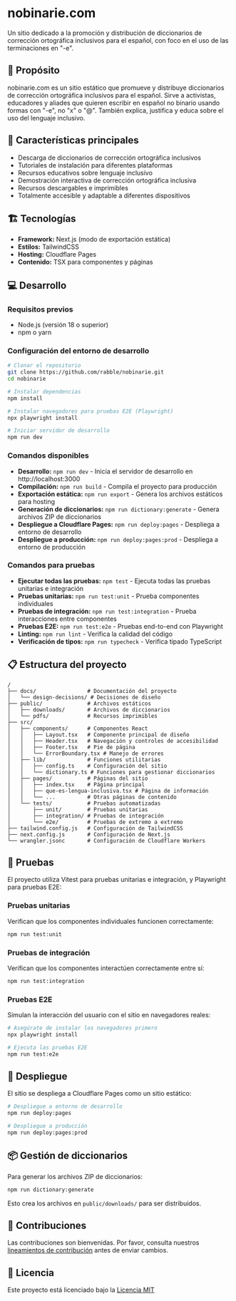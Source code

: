 # nobinarie.com

Un sitio dedicado a la promoción y distribución de diccionarios de corrección ortográfica inclusivos para el español, con foco en el uso de las terminaciones en "-e".

## 🎯 Propósito

nobinarie.com es un sitio estático que promueve y distribuye diccionarios de corrección ortográfica inclusivos para el español. Sirve a activistas, educadores y aliades que quieren escribir en español no binario usando formas con "-e", no "x" o "@". También explica, justifica y educa sobre el uso del lenguaje inclusivo.

## 🧩 Características principales

- Descarga de diccionarios de corrección ortográfica inclusivos
- Tutoriales de instalación para diferentes plataformas
- Recursos educativos sobre lenguaje inclusivo
- Demostración interactiva de corrección ortográfica inclusiva
- Recursos descargables e imprimibles
- Totalmente accesible y adaptable a diferentes dispositivos

## 🏗️ Tecnologías

- **Framework:** Next.js (modo de exportación estática)
- **Estilos:** TailwindCSS
- **Hosting:** Cloudflare Pages
- **Contenido:** TSX para componentes y páginas

## 💻 Desarrollo

### Requisitos previos

- Node.js (versión 18 o superior)
- npm o yarn

### Configuración del entorno de desarrollo

```bash
# Clonar el repositorio
git clone https://github.com/rabble/nobinarie.git
cd nobinarie

# Instalar dependencias
npm install

# Instalar navegadores para pruebas E2E (Playwright)
npx playwright install

# Iniciar servidor de desarrollo
npm run dev
```

### Comandos disponibles

- **Desarrollo:** `npm run dev` - Inicia el servidor de desarrollo en http://localhost:3000
- **Compilación:** `npm run build` - Compila el proyecto para producción
- **Exportación estática:** `npm run export` - Genera los archivos estáticos para hosting
- **Generación de diccionarios:** `npm run dictionary:generate` - Genera archivos ZIP de diccionarios
- **Despliegue a Cloudflare Pages:** `npm run deploy:pages` - Despliega a entorno de desarrollo
- **Despliegue a producción:** `npm run deploy:pages:prod` - Despliega a entorno de producción

### Comandos para pruebas

- **Ejecutar todas las pruebas:** `npm test` - Ejecuta todas las pruebas unitarias e integración
- **Pruebas unitarias:** `npm run test:unit` - Prueba componentes individuales
- **Pruebas de integración:** `npm run test:integration` - Prueba interacciones entre componentes
- **Pruebas E2E:** `npm run test:e2e` - Pruebas end-to-end con Playwright
- **Linting:** `npm run lint` - Verifica la calidad del código
- **Verificación de tipos:** `npm run typecheck` - Verifica tipado TypeScript

## 📋 Estructura del proyecto

```
/
├── docs/                # Documentación del proyecto
│   └── design-decisions/ # Decisiones de diseño
├── public/              # Archivos estáticos
│   ├── downloads/       # Archivos de diccionarios
│   └── pdfs/            # Recursos imprimibles
├── src/
│   ├── components/      # Componentes React
│   │   ├── Layout.tsx   # Componente principal de diseño
│   │   ├── Header.tsx   # Navegación y controles de accesibilidad
│   │   ├── Footer.tsx   # Pie de página
│   │   └── ErrorBoundary.tsx # Manejo de errores
│   ├── lib/             # Funciones utilitarias
│   │   ├── config.ts    # Configuración del sitio
│   │   └── dictionary.ts # Funciones para gestionar diccionarios
│   ├── pages/           # Páginas del sitio
│   │   ├── index.tsx    # Página principal
│   │   ├── que-es-lengua-inclusiva.tsx # Página de información
│   │   └── ...          # Otras páginas de contenido
│   └── tests/           # Pruebas automatizadas
│       ├── unit/        # Pruebas unitarias
│       ├── integration/ # Pruebas de integración
│       └── e2e/         # Pruebas de extremo a extremo
├── tailwind.config.js   # Configuración de TailwindCSS
├── next.config.js       # Configuración de Next.js
└── wrangler.jsonc       # Configuración de Cloudflare Workers
```

## 🧪 Pruebas

El proyecto utiliza Vitest para pruebas unitarias e integración, y Playwright para pruebas E2E:

### Pruebas unitarias

Verifican que los componentes individuales funcionen correctamente:

```bash
npm run test:unit
```

### Pruebas de integración

Verifican que los componentes interactúen correctamente entre sí:

```bash
npm run test:integration
```

### Pruebas E2E

Simulan la interacción del usuario con el sitio en navegadores reales:

```bash
# Asegúrate de instalar los navegadores primero
npx playwright install

# Ejecuta las pruebas E2E
npm run test:e2e
```

## 🚀 Despliegue

El sitio se despliega a Cloudflare Pages como un sitio estático:

```bash
# Despliegue a entorno de desarrollo
npm run deploy:pages

# Despliegue a producción
npm run deploy:pages:prod
```

## 📦 Gestión de diccionarios

Para generar los archivos ZIP de diccionarios:

```bash
npm run dictionary:generate
```

Esto crea los archivos en `public/downloads/` para ser distribuidos.

## 🤝 Contribuciones

Las contribuciones son bienvenidas. Por favor, consulta nuestros [lineamientos de contribución](CONTRIBUTING.md) antes de enviar cambios.

## 📄 Licencia

Este proyecto está licenciado bajo la [Licencia MIT](LICENSE)